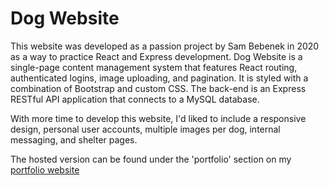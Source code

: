 <h1>Dog Website</h1>
<p>This website was developed as a passion project by Sam Bebenek in 2020 as a way to practice React and Express development. Dog Website is a single-page content management system that features React routing, authenticated logins, image uploading, and pagination. It is styled with a combination of Bootstrap and custom CSS. The back-end is an Express RESTful API application that connects to a MySQL database.</p>
<p>With more time to develop this website, I'd liked to include a responsive design, personal user accounts, multiple images per dog, internal messaging, and shelter pages.</p>
<p>The hosted version can be found under the 'portfolio' section on my <a href="https://www.sambebenek.com">portfolio website</a>
